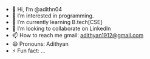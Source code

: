 - 👋 Hi, I’m @adithn04
- 👀 I’m interested in programming.
- 🌱 I’m currently learning B.tech[CSE]
- 💞️ I’m looking to collaborate on LinkedIn
- 📫 How to reach me gmail: adithyan1912@gmail.com 
- 😄 Pronouns: Adithyan
- ⚡ Fun fact: ...

<!---
adithn04/adithn04 is a ✨ special ✨ repository because its `README.md` (this file) appears on your GitHub profile.
You can click the Preview link to take a look at your changes.
--->
